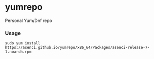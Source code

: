 # yumrepo
Personal Yum/Dnf repo

### Usage
```console
sudo yum install https://asenci.github.io/yumrepo/x86_64/Packages/asenci-release-7-1.noarch.rpm
```
